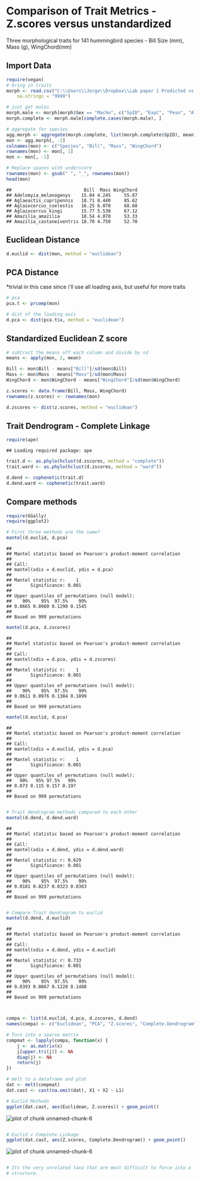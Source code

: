 Comparison of Trait Metrics - Z.scores versus unstandardized
========================================================

Three morphological traits for 141 hummingbird species - Bill Size (mm), Mass (g), WingChord(mm)

Import Data
-----------

```r
require(vegan)
# bring in traits
morph <- read.csv("C:\\Users\\Jorge\\Dropbox\\Lab paper 1 Predicted vs observed assemblages\\MorphologyShort.csv", 
    na.strings = "9999")

# just get males
morph.male <- morph[morph$Sex == "Macho", c("SpID", "ExpC", "Peso", "AlCdo")]
morph.complete <- morph.male[complete.cases(morph.male), ]

# aggregate for species
agg.morph <- aggregate(morph.complete, list(morph.complete$SpID), mean)
mon <- agg.morph[, -2]
colnames(mon) <- c("Species", "Bill", "Mass", "WingChord")
rownames(mon) <- mon[, 1]
mon <- mon[, -1]

# Replace spaces with underscore
rownames(mon) <- gsub(" ", "_", rownames(mon))
head(mon)
```

```
##                           Bill  Mass WingChord
## Adelomyia_melanogenys    15.04 4.245     55.87
## Aglaeactis_cupripennis   18.71 8.440     85.62
## Aglaiocercus_coelestis   16.25 6.070     68.68
## Aglaiocercus_kingi       15.77 5.530     67.12
## Amazilia_amazilia        18.54 4.070     53.33
## Amazilia_castaneiventris 18.70 4.750     52.70
```


Euclidean Distance 
------------------


```r
d.euclid <- dist(mon, method = "euclidean")
```


PCA Distance
-------------------------
*trivial in this case since i'll use all loading axis, but 
useful for more traits

```r
# pca
pca.t <- prcomp(mon)

# dist of the loading axis
d.pca <- dist(pca.t$x, method = "euclidean")
```


Standardized Euclidean Z score
-------------------------------


```r
# subtract the means off each column and divide by sd
means <- apply(mon, 2, mean)

Bill <- mon$Bill - means["Bill"]/sd(mon$Bill)
Mass <- mon$Mass - means["Mass"]/sd(mon$Mass)
WingChord <- mon$WingChord - means["WingChord"]/sd(mon$WingChord)

z.scores <- data.frame(Bill, Mass, WingChord)
rownames(z.scores) <- rownames(mon)

d.zscores <- dist(z.scores, method = "euclidean")
```


Trait Dendrogram - Complete Linkage
---------------------------------------------


```r
require(ape)
```

```
## Loading required package: ape
```

```r
trait.d <- as.phylo(hclust(d.zscores, method = "complete"))
trait.ward <- as.phylo(hclust(d.zscores, method = "ward"))

d.dend <- cophenetic(trait.d)
d.dend.ward <- cophenetic(trait.ward)
```




Compare methods
---------


```r
require(GGally)
require(ggplot2)

# First three methods are the same?
mantel(d.euclid, d.pca)
```

```
## 
## Mantel statistic based on Pearson's product-moment correlation 
## 
## Call:
## mantel(xdis = d.euclid, ydis = d.pca) 
## 
## Mantel statistic r:    1 
##       Significance: 0.001 
## 
## Upper quantiles of permutations (null model):
##    90%    95%  97.5%    99% 
## 0.0665 0.0980 0.1290 0.1545 
## 
## Based on 999 permutations
```

```r
mantel(d.pca, d.zscores)
```

```
## 
## Mantel statistic based on Pearson's product-moment correlation 
## 
## Call:
## mantel(xdis = d.pca, ydis = d.zscores) 
## 
## Mantel statistic r:    1 
##       Significance: 0.001 
## 
## Upper quantiles of permutations (null model):
##    90%    95%  97.5%    99% 
## 0.0611 0.0976 0.1384 0.1899 
## 
## Based on 999 permutations
```

```r
mantel(d.euclid, d.pca)
```

```
## 
## Mantel statistic based on Pearson's product-moment correlation 
## 
## Call:
## mantel(xdis = d.euclid, ydis = d.pca) 
## 
## Mantel statistic r:    1 
##       Significance: 0.001 
## 
## Upper quantiles of permutations (null model):
##   90%   95% 97.5%   99% 
## 0.073 0.115 0.157 0.197 
## 
## Based on 999 permutations
```

```r

# Trait dendrogram methods compared to each other
mantel(d.dend, d.dend.ward)
```

```
## 
## Mantel statistic based on Pearson's product-moment correlation 
## 
## Call:
## mantel(xdis = d.dend, ydis = d.dend.ward) 
## 
## Mantel statistic r: 0.629 
##       Significance: 0.001 
## 
## Upper quantiles of permutations (null model):
##    90%    95%  97.5%    99% 
## 0.0181 0.0237 0.0323 0.0363 
## 
## Based on 999 permutations
```

```r

# Compare Trait dendrogram to euclid
mantel(d.dend, d.euclid)
```

```
## 
## Mantel statistic based on Pearson's product-moment correlation 
## 
## Call:
## mantel(xdis = d.dend, ydis = d.euclid) 
## 
## Mantel statistic r: 0.733 
##       Significance: 0.001 
## 
## Upper quantiles of permutations (null model):
##    90%    95%  97.5%    99% 
## 0.0393 0.0867 0.1220 0.1488 
## 
## Based on 999 permutations
```

```r


compa <- list(d.euclid, d.pca, d.zscores, d.dend)
names(compa) <- c("Euclidean", "PCA", "Z.scores", "Complete.Dendrogram")

# Turn into a sparse matrix
compmat <- lapply(compa, function(x) {
    j <- as.matrix(x)
    j[upper.tri(j)] <- NA
    diag(j) <- NA
    return(j)
})

# melt to a dataframe and plot
dat <- melt(compmat)
dat.cast <- cast(na.omit(dat), X1 + X2 ~ L1)

# Euclid Methods
ggplot(dat.cast, aes(Euclidean, Z.scores)) + geom_point()
```

![plot of chunk unnamed-chunk-6](figure/unnamed-chunk-61.png) 

```r

# Euclid v Complete Linkage
ggplot(dat.cast, aes(Z.scores, Complete.Dendrogram)) + geom_point()
```

![plot of chunk unnamed-chunk-6](figure/unnamed-chunk-62.png) 

```r

# Its the very unrelated taxa that are most difficult to force into a
# structure.
```

